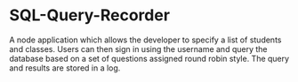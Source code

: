 # SQL-Query-Recorder
A node application which allows the developer to specify a list of students and classes. Users can then sign in using the username and query the database based on a set of questions assigned round robin style. The query and results are stored in a log.
